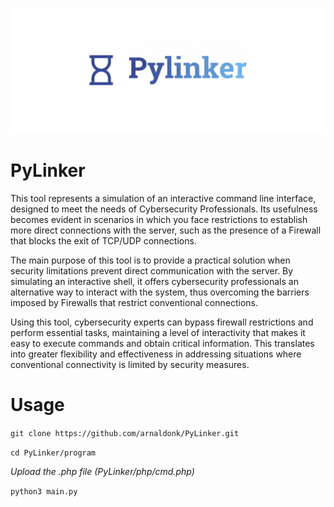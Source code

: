 ![PyLinker](https://github.com/arnaldonk/PyLinker/blob/master/images/PyLinker.png)


# PyLinker

This tool represents a simulation of an interactive command line interface, designed to meet the needs of Cybersecurity Professionals. Its usefulness becomes evident in scenarios in which you face restrictions to establish more direct connections with the server, such as the presence of a Firewall that blocks the exit of TCP/UDP connections.

The main purpose of this tool is to provide a practical solution when security limitations prevent direct communication with the server. By simulating an interactive shell, it offers cybersecurity professionals an alternative way to interact with the system, thus overcoming the barriers imposed by Firewalls that restrict conventional connections.

Using this tool, cybersecurity experts can bypass firewall restrictions and perform essential tasks, maintaining a level of interactivity that makes it easy to execute commands and obtain critical information. This translates into greater flexibility and effectiveness in addressing situations where conventional connectivity is limited by security measures.

# Usage
```git clone https://github.com/arnaldonk/PyLinker.git```

```cd PyLinker/program```

*Upload the .php file (PyLinker/php/cmd.php)*

```python3 main.py```

